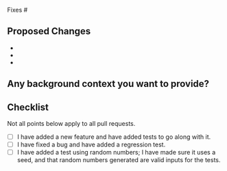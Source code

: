 Fixes #

## Proposed Changes

  -
  -
  -

## Any background context you want to provide?

## Checklist

Not all points below apply to all pull requests.

- [ ] I have added a new feature and have added tests to go along with it.
- [ ] I have fixed a bug and have added a regression test.
- [ ] I have added a test using random numbers; I have made sure it uses a seed, and that random numbers generated are valid inputs for the tests.
